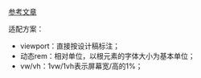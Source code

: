 [参考文章](https://zhuanlan.zhihu.com/p/424961791)

适配方案：
- viewport：直接按设计稿标注；
- 动态rem：相对单位，以根元素的字体大小为基本单位；
- vw/vh：1vw/1vh表示屏幕宽/高的1%；
